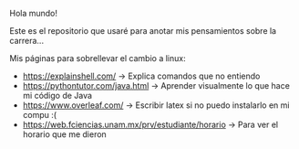 Hola mundo!

Este es el repositorio que usaré para anotar mis pensamientos sobre la carrera...




Mis páginas para sobrellevar el cambio a linux:

 - https://explainshell.com/ -> Explica comandos que no entiendo
 - https://pythontutor.com/java.html -> Aprender visualmente lo que hace mi código de Java
 - https://www.overleaf.com/ -> Escribir latex si no puedo instalarlo en mi compu :(
 - https://web.fciencias.unam.mx/prv/estudiante/horario -> Para ver el horario que me dieron 
